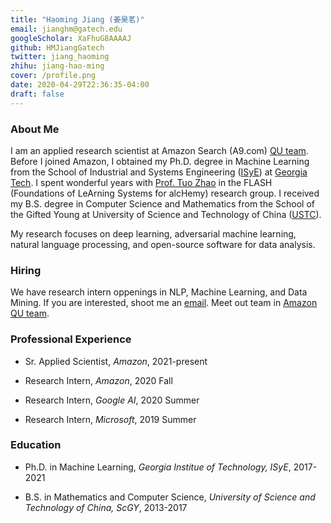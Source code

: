 ```yaml
---
title: "Haoming Jiang (姜昊茗)"
email: jianghm@gatech.edu
googleScholar: XaFhuG8AAAAJ
github: HMJiangGatech
twitter: jiang_haoming
zhihu: jiang-hao-ming
cover: /profile.png
date: 2020-04-29T22:36:35-04:00
draft: false
---
```


### About Me

I am an applied research scientist at Amazon Search (A9.com) [QU team](https://amazonsearchqu.github.io/).
Before I joined Amazon, I obtained my Ph.D. degree in Machine Learning from the School of Industrial and Systems Engineering ([ISyE](https://www.isye.gatech.edu/))
at [Georgia Tech](https://www.gatech.edu/). 
I spent wonderful years with [Prof. Tuo Zhao](https://www2.isye.gatech.edu/~tzhao80/) in the FLASH (Foundations of LeArning Systems for alcHemy) research group.
I received my B.S. degree in Computer Science and Mathematics from the School of the Gifted Young at University of Science and Technology of China ([USTC](http://en.ustc.edu.cn/)).

My research focuses on deep learning, adversarial machine learning, natural language processing, and open-source software for data analysis. 

### **Hiring**
We have research intern oppenings in NLP, Machine Learning, and Data Mining. If you are interested, shoot me an [email](mailto:jhaoming@amazon.com). Meet out team in [Amazon QU team](https://amazonsearchqu.github.io/).

### Professional Experience

- Sr. Applied Scientist, *Amazon*, 2021-present

- Research Intern, *Amazon*, 2020 Fall

- Research Intern, *Google AI*, 2020 Summer

- Research Intern, *Microsoft*, 2019 Summer

### Education

- Ph.D. in Machine Learning, *Georgia Institue of Technology, ISyE*, 2017-2021

- B.S. in Mathematics and Computer Science, *University of Science and Technology of China, ScGY*, 2013-2017
